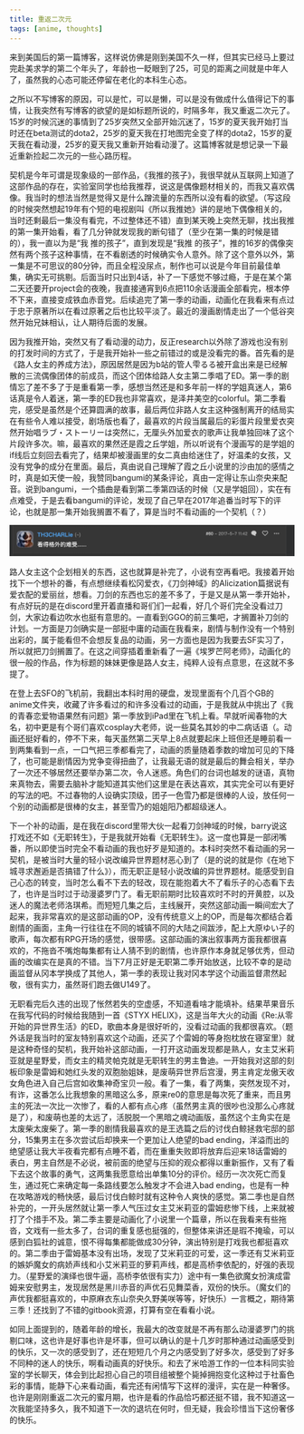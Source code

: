 ```yaml
---
title: 重返二次元
tags: [anime, thoughts]
---
```


来到美国后的第一篇博客，这样说仿佛是刚到美国不久一样，但其实已经马上要过完赴美求学的第二个年头了，年龄也一眨眼到了25，可见的距离之间就是中年人了，虽然我的心态可能还停留在老化的本科生心态。

之所以不写博客的原因，可以是忙，可以是懒，可以是没有做成什么值得记下的事情，让我突然有写博客的欲望的是如标题所说的，时隔多年，我又重返二次元了。15岁的时候沉迷的事情到了25岁突然又全部开始沉迷了，15岁的夏天我开始打当时还在beta测试的dota2，25岁的夏天我在打地图完全变了样的dota2，15岁的夏天我在看动漫，25岁的夏天我又重新开始看动漫了。这篇博客就是想记录一下最近重新捡起二次元的一些心路历程。

契机是今年可谓是现象级的一部作品，《我推的孩子》，我很早就从互联网上知道了这部作品的存在，实验室同学也给我推荐，说这是偶像题材相关的，而我又喜欢偶像。我当时的想法当然是觉得又是什么蹭流量的东西所以没有看的欲望。（写这段的时候突然想起19年有个短的电视剧叫《所以我推她》讲的是地下偶像相关的，当时还剩最后一集没有看完，不过整体还不错）直到某天晚上突然无聊，找出我推的第一集开始看，看了几分钟就发现我的断句错了（至少在第一集的时候是错的），我一直以为是“我 推的孩子”，直到发现是“我推 的孩子”，推的16岁的偶像突然有两个孩子这种事情，在不看剧透的时候确实令人意外。除了这个意外以外，第一集是不可思议的80分钟，而且全程没尿点，制作也可以说是今年目前最佳单集，确实无可挑剔。后面当时只出到4话，补了一下感觉不够过瘾，于是在某个第二天还要开project会的夜晚，我直接通宵到6点把110余话漫画全部看完，根本停不下来，直接变成铁血赤音党。后续追完了第一季的动画，动画化在我看来有点过于忠于原著所以在看过原著之后也比较平淡了。最近的漫画剧情走出了一个低谷突然开始兄妹相认，让人期待后面的发展。

因为我推开始，突然又有了看动漫的动力，反正research以外除了游戏也没有别的打发时间的方式了，于是我开始补一些之前错过的或是没看完的番。首先看的是《路人女主的养成方法》，原因居然是因为b站的管人雫るる被开盒出来是已经解散的三流偶像团体的前成员，而这个团体给路人女主第二季唱了ED。第一季的剧情忘了差不多了于是重看第一季，感想当然还是和多年前一样的学姐真迷人，第6话真是令人着迷，第一季的ED我也非常喜欢，是泽井美空的colorful。第二季看完，感受是虽然是个还算圆满的故事，最后两位非路人女主这种强制离开的结局实在有些令人难以接受，剧场版也看了，最喜欢的片段当属最后的彩蛋片段里爱衣突然开始唱ラブ・ストーリーは突然に，无厘头外加爱衣的歌声让我单独回味了这个片段许多次。嘛，最喜欢的果然还是霞之丘学姐，所以听说有个漫画写的是学姐的if线后立刻回去看完了，结果却被漫画里的女二真由给迷住了，好温柔的女孩，又没有党争的成分在里面。最后，真由说自己理解了霞之丘小说里的沙由加的感情之时，真是如天使一般，我赞同bangumi的某条评论，真由一定得让东山奈央来配音。说到bangumi，一个插曲是看到第二季第四话的时候（又是学姐回），实在有点难受，于是去看bangumi的评论，发现了自己早在2017年追番当时写下的评论，也就是那一集开始我搁置不看了，算是当时不看动画的一个契机（？）

![bangumi-comment](/images/back-to-nijigen/comment.png)

路人女主这个企划相关的东西，这也就算是补完了，小说有空再看吧。我接着开始找下一个想补的番，有点想继续看松冈爱衣，《刀剑神域》的Alicization篇据说有爱衣配的爱丽丝，想看。刀剑的东西也忘的差不多了，于是又是从第一季开始补，有点好玩的是在discord里开着直播和哥们们一起看，好几个哥们完全没看过刀剑，大家边看边吹水也挺有意思的。一直看到GGO的前三集吧，才搁置补刀剑的计划。一方面是刀剑确实是一部挺中庸的动画在我看来，剧情与制作没有一个特别出彩的，属于能看但不会想反复品的动画，另一方面也是因为我要去SF实习了，所以就把刀剑搁置了。在这之间穿插着重新看了一遍《埃罗芒阿老师》，动画化的很一般的作品，作为标题的妹妹更像是路人女主，纯粹人设有点意思，在这就不多提了。

在登上去SFO的飞机前，我翻出本科时用的硬盘，发现里面有个几百个GB的anime文件夹，收藏了许多看过的和许多没看过的动画，于是我就从中挑出了《我的青春恋爱物语果然有问题》第一季放到iPad里在飞机上看。早就听闻春物的大名，初中更是有个哥们喜欢cosplay大老师，说一些莫名其妙的中二病话语（。动画还挺好看的，停不下来，每天虽然第二天早上8点就要起床上班但还是睡前看一到两集看到一点，一口气把三季都看完了，动画的质量随着季数的增加可见的下降了，也可能是剧情因为党争变得扭曲了，让我最无语的就是最后的舞会相关，举办了一次还不够居然还要举办第二次，令人迷惑。角色们的台词也越发的谜语，真物来真物去，需要去脑补才能知道其实他们这里是在表达喜欢，其实完全可以有更好的写法的吧。不过春物的人设确实顶级，团子一色雪乃都是很棒的人设，放任何一个别的动画都是很棒的女主，甚至雪乃的姐姐阳乃都超级迷人。

下一个补的动画，是在我在discord里带大伙一起看刀剑神域的时候，barry说这打戏还不如《无职转生》，于是我就开始看《无职转生》。这一度也算是一部闭嘴番，所以即使当时完全不看动画的我也好歹是知道的。本科时突然不看动画的另一契机，是被当时大量的轻小说改编异世界题材恶心到了（是的说的就是你《在地下城寻求邂逅是否搞错了什么》），而无职正是轻小说改编的异世界题材。能感受到自己心态的转变，当时怎么看不下去的轻改，现在能抱着大不了看乐子的心态看下去了，也许是当时过于动漫婆罗门了。看无职前期时比较喜欢时不时的开黄腔，以及迷人的魔法老师洛琪希。而短短几集之后，主线展开，突然这部动画一瞬间宏大了起来，我非常喜欢的是这部动画的OP，没有传统意义上的OP，而是每次都结合着剧情的画面，主角一行往往在不同的城镇不同的大陆之间跋涉，配上大原ゆい子的歌声，每次都有RPG开场的感觉，很带感。这部动画的演出叙事两方面我都很喜欢的，不拖沓不嘴炮每集都有让人猜不到的剧情，也许原作本身就足够优秀，但动画的改编实在是真的不错。当下7月正好是无职第二季开始放送，比较不幸的是动画监督从冈本学换成了其他人，第一季的表现让我对冈本学这个动画监督肃然起敬，很有实力，虽然哥们跑去做U149了。

无职看完后久违的出现了怅然若失的空虚感，不知道看啥才能填补。结果苹果音乐在我写代码的时候给我随到一首《STYX HELIX》，这是当年大火的动画《Re:从零开始的异世界生活》的ED，歌曲本身是很好听的，没看过动画的我都很喜欢。（题外话是我当时的室友特别喜欢这个动画，还买了个雷姆的等身抱枕放在寝室里）就是这种奇怪的契机，我开始补这部动画，一打开这动画发现都是熟人，女主艾米莉亚就是星野爱，而女主的精灵帕克就是无职转生的男主鲁迪。一开始我对这部的刻板印象是雷姆和她红头发的双胞胎姐妹，是废萌异世界后宫漫，男主肯定龙傲天收女角色进入自己后宫如收集神奇宝贝一般。看了一集，看了两集，突然发现不对，有诈，这番怎么比我想象的黑暗这么多，原来re0的意思是每次死了重来，而且男主的死法一次比一次惨了，看的人都有点心疼（虽然男主真的很吵也没那么心疼就是了），和废萌也差的太远了，活脱脱一个黑暗之魂动画版，虽然这个主角实在是太废柴太废柴了。第一季的剧情我最喜欢的是王选篇之后的讨伐白鲸拯救宅邸的部分，15集男主在多次尝试后却换来一个更加让人绝望的bad ending，洋溢而出的绝望感让我大半夜看完都有点睡不着，而在重重失败即将放弃后迎来18话雷姆的表白，男主自然是不必说，被前面的绝望与压抑的观众都得以重新振作，又有了看下去这个故事的勇气，这两集我愿意给出单集10分的评价。经历一次次死亡而复生，通过死亡来确定每一条路线要怎么触发才不会进入bad ending，也是有一种在攻略游戏的畅快感，最后讨伐白鲸时就有这种令人爽快的感觉。第二季也是自然补完的，一开头居然就让第一季人气压过女主艾米莉亚的雷姆悲惨下线，上来就被打了个措手不及。第二季主要是动画化了小说里一个篇章，所以在我看来有些拖沓，文戏有一些太多了，台词的重复感也挺强的，但整体来讲还是瑕不掩瑜，可以感到白狐社的诚意，恨不得每集都能做成30分钟，演出特别是打戏我也都挺喜欢的。第二季由于雷姆基本没有出场，发现了艾米莉亚的可爱，这一季还有艾米莉亚的嫉妒魔女的病娇声线和小艾米莉亚的萝莉声线，都是高桥李依配的，好强的表现力。（星野爱的演绎也很牛逼，高桥李依很有实力）途中有一集色欲魔女扮演成雷姆来安慰男主，发现居然是黑川赤音的声优石见舞菜香，双份的快乐。（魔女们的声优我都挺喜欢的，中原麻衣东山奈央久野美咲等等，好快乐）一言概之，期待第三季！还找到了不错的gitbook资源，打算有空在看看小说。

如同上面提到的，随着年龄的增长，我最大的改变就是不再有那么动漫婆罗门的挑剔口味，这也许是好事也许是坏事，但可以确认的是十几岁时那种通过动画感受到的快乐，又一次的感受到了，还在短短几个月之内感受到了好多次，感受到了好多不同种的迷人的快乐，啊看动画真的好快乐。和去了米哈游工作的一位本科同实验室的学长聊天，体会到比起担心自己的项目组被整个毙掉拥抱变化这种过于社畜色彩的事情，能静下心来看动画，看完还有闲情写下这样的漫评，实在是一种奢侈。也许是刚刚重返二次元的蜜月期，也许是看的作品恰巧都还挺不错，我不知道这一次我能坚持多久，我不知道下一次的退坑在何时，但无疑，我会珍惜当下这份奢侈的快乐。
